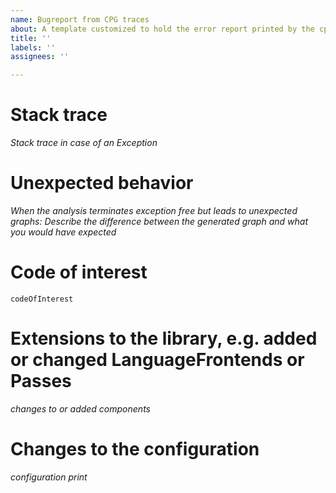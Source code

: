 ```yaml
---
name: Bugreport from CPG traces
about: A template customized to hold the error report printed by the cpg and its configuration
title: ''
labels: ''
assignees: ''

---
```


# Stack trace

*Stack trace in case of an Exception*


# Unexpected behavior

*When the analysis terminates exception free but leads to unexpected graphs: Describe the difference between the generated graph and what you would have expected*


# Code of interest

```
codeOfInterest
```


# Extensions to the library, e.g. added or changed LanguageFrontends or Passes

*changes to or added components*


# Changes to the configuration

*configuration print*
